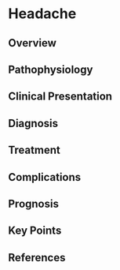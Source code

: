# Headache

## Overview


## Pathophysiology


## Clinical Presentation


## Diagnosis


## Treatment


## Complications


## Prognosis


## Key Points


## References